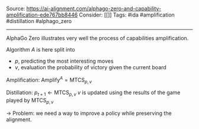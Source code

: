 Source: https://ai-alignment.com/alphago-zero-and-capability-amplification-ede767bb8446
Consider: [[]]
Tags: #ida #amplification #distillation #alphago_zero
______________

AlphaGo Zero illustrates very well the process of capabilities amplification. 

Algorithm $A$ is here split into 
- $p$, predicting the most interesting moves
- $v$, evaluation the probability of victory given the current board

Amplification:
$\operatorname{Amplify}^A = \text{MTCS}_{p,v}$

Distillation:
$p_{t+1} \leftarrow \text{MTCS}_{p,v}$
$v$ is updated using the results of the game played by $\text{MTCS}_{p,v}$

-> Problem: we need a way to improve a policy while preserving the alignment.